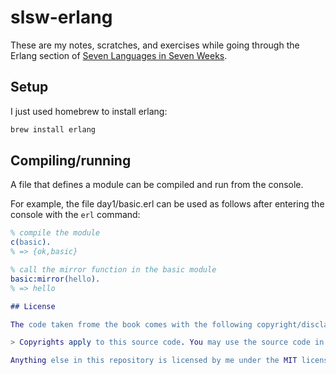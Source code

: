 # slsw-erlang

These are my notes, scratches, and exercises while going through the Erlang section of [Seven Languages in Seven Weeks](http://pragprog.com/book/rwdata/seven-databases-in-seven-weeks).

## Setup

I just used homebrew to install erlang:

```bash
brew install erlang
```

## Compiling/running

A file that defines a module can be compiled and run from the console.

For example, the file day1/basic.erl can be used as follows after entering the console with the `erl` command:

```erlang
% compile the module
c(basic).
% => {ok,basic}

% call the mirror function in the basic module
basic:mirror(hello).
% => hello

## License

The code taken frome the book comes with the following copyright/disclaimer:

> Copyrights apply to this source code. You may use the source code in your own projects, however the source code may not be used to create training material, courses, books, articles, and the like. We make no guarantees that this source code is fit for any purpose.

Anything else in this repository is licensed by me under the MIT license. See `LICENSE` for more information.
